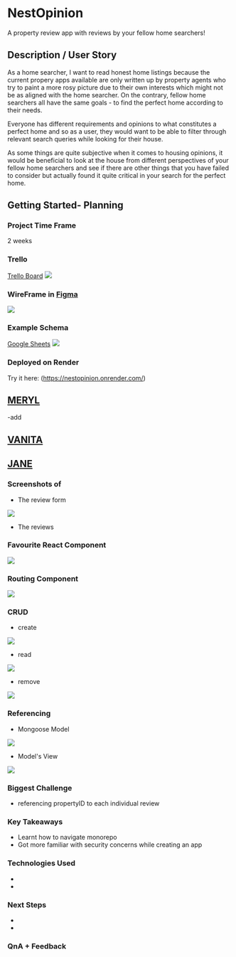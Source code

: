 # NestOpinion
A property review app with reviews by your fellow home searchers!

## Description / User Story
As a home searcher, I want to read honest home listings because the current propery apps available are only written up by property agents who try to paint a more rosy picture due to their own interests which might not be as aligned with the home searcher. On the contrary, fellow home searchers all have the same goals - to find the perfect home according to their needs.

Everyone has different requirements and opinions to what constitutes a perfect home and so as a user, they would want to be able to filter through relevant search queries while looking for their house.

As some things are quite subjective when it comes to housing opinions, it would be beneficial to look at the house from different perspectives of your fellow home searchers and see if there are other things that you have failed to consider but actually found it quite critical in your search for the perfect home.

## Getting Started- Planning

### Project Time Frame
2 weeks

### Trello
[Trello Board](https://trello.com/b/nMGA0Eyq/ga-sei-project-3)
<img src="screenshots/trello.png">

### WireFrame in [Figma](https://www.figma.com/board/tnVfWKHcX4gzCulPPkbyaR/Project-3?node-id=0%3A1&t=IE89gLKHWpSDTkl7-1) 
<img src="screenshots/wireframe.png">

### Example Schema
[Google Sheets](https://docs.google.com/spreadsheets/d/1En5AYS5Jb8o0fZvBJPKw_9DJl8ueUhnMdwmN__04wTc/edit?usp=sharing)
<img src="screenshots/exampleSchema.png">

### Deployed on Render
Try it here: (https://nestopinion.onrender.com/)

## [MERYL](https://github.com/Merylcheng)
-add


## [VANITA](https://github.com/vanitaar)


## [JANE](https://github.com/Janethq)

### Screenshots of
- The review form
<img src="screenshots/reviewForm.png">

- The reviews

### Favourite React Component
<img src="screenshots/reviewDetailsComponent.png">

### Routing Component
<img src="screenshots/routing.png">

### CRUD
- create
<img src="screenshots/create.png">

- read
<img src="screenshots/read.png">

- remove
<img src="screenshots/delete.png">

### Referencing
- Mongoose Model
<img src="screenshots/referencingmodel.png">

- Model's View
<img src="screenshots/referencingreviewform.png">

### Biggest Challenge
- referencing propertyID to each individual review

### Key Takeaways
- Learnt how to navigate monorepo
- Got more familiar with security concerns while creating an app

### Technologies Used
-
-

### Next Steps
-
-

### QnA + Feedback